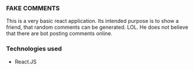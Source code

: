 ### FAKE COMMENTS

This is a very basic react application. Its intended purpose is to show a friend, that random comments can be generated. LOL. He does not believe that there are bot posting comments online.

### Technologies used

- React.JS
